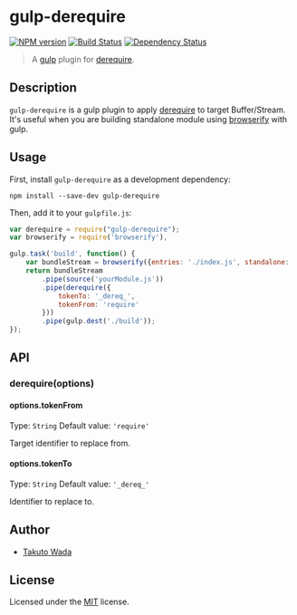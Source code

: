 # gulp-derequire
[![NPM version][npm-image]][npm-url] [![Build Status][travis-image]][travis-url] [![Dependency Status][depstat-image]][depstat-url]

> A [gulp](https://github.com/wearefractal/gulp) plugin for [derequire](https://github.com/calvinmetcalf/derequire).


## Description
`gulp-derequire` is a gulp plugin to apply [derequire](https://github.com/calvinmetcalf/derequire) to target Buffer/Stream. It's useful when you are building standalone module using [browserify](http://browserify.org/) with gulp.


## Usage

First, install `gulp-derequire` as a development dependency:

```shell
npm install --save-dev gulp-derequire
```

Then, add it to your `gulpfile.js`:

```javascript
var derequire = require("gulp-derequire");
var browserify = require('browserify'),

gulp.task('build', function() {
    var bundleStream = browserify({entries: './index.js', standalone: 'yourModule'}).bundle();
    return bundleStream
        .pipe(source('yourModule.js'))
        .pipe(derequire({
            tokenTo: '_dereq_',
            tokenFrom: 'require'
        }))
        .pipe(gulp.dest('./build'));
});
```

## API

### derequire(options)

#### options.tokenFrom
Type: `String`
Default value: `'require'`

Target identifier to replace from.

#### options.tokenTo
Type: `String`
Default value: `'_dereq_'`

Identifier to replace to.


## Author

* [Takuto Wada](http://github.com/twada)


## License

Licensed under the [MIT](http://twada.mit-license.org/) license.


[npm-url]: https://npmjs.org/package/gulp-derequire
[npm-image]: https://badge.fury.io/js/gulp-derequire.svg

[travis-url]: http://travis-ci.org/twada/gulp-derequire
[travis-image]: https://secure.travis-ci.org/twada/gulp-derequire.svg?branch=master

[depstat-url]: https://gemnasium.com/twada/gulp-derequire
[depstat-image]: https://gemnasium.com/twada/gulp-derequire.svg
